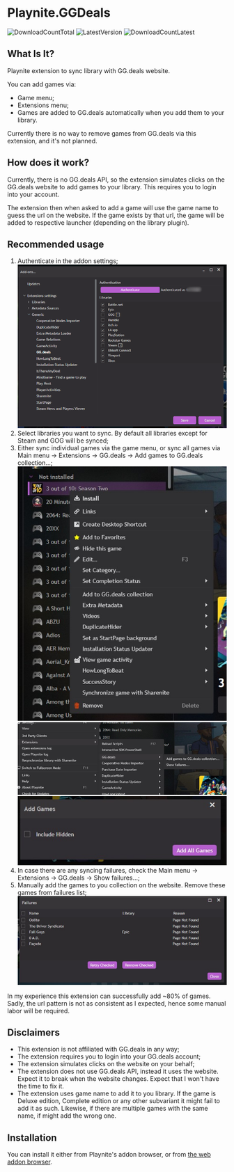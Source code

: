 # Playnite.GGDeals
![DownloadCountTotal](https://img.shields.io/github/downloads/sparrowbrain/playnite.ggdeals/total?label=total%20downloads&style=for-the-badge)
![LatestVersion](https://img.shields.io/github/v/release/SparrowBrain/Playnite.GGDeals?label=Latest%20version&style=for-the-badge)
![DownloadCountLatest](https://img.shields.io/github/downloads/SparrowBrain/Playnite.GGDeals/latest/total?style=for-the-badge)

## What Is It?
Playnite extension to sync library with GG.deals website.

You can add games via:
* Game menu;
* Extensions menu;
* Games are added to GG.deals automatically when you add them to your library.

Currently there is no way to remove games from GG.deals via this extension, and it's not planned.

## How does it work?
Currently, there is no GG.deals API, so the extension simulates clicks on the GG.deals website to add games to your library. This requires you to login into your account.

The extension then when asked to add a game will use the game name to guess the url on the website. If the game exists by that url, the game will be added to respective launcher (depending on the library plugin). 

## Recommended usage
1. Authenticate in the addon settings; 
![Main NextPlay view screenshot](/ci/screenshots/05.jpg)
2. Select libraries you want to sync. By default all libraries except for Steam and GOG will be synced;
3. Either sync individual games via the game menu, or sync all games via Main menu -> Extensions -> GG.deals -> Add games to GG.deals collection...;
![Main NextPlay view screenshot](/ci/screenshots/01.jpg)
![Main NextPlay view screenshot](/ci/screenshots/02.jpg)
![Main NextPlay view screenshot](/ci/screenshots/03.jpg)
4. In case there are any syncing failures, check the Main menu -> Extensions -> GG.deals -> Show failures...;
5. Manually add the games to you collection on the website. Remove these games from failures list;
![Main NextPlay view screenshot](/ci/screenshots/04.jpg)

In my experience this extension can successfully add ~80% of games. Sadly, the url pattern is not as consistent as I expected, hence some manual labor will be required.

## Disclaimers
* This extension is not affiliated with GG.deals in any way;
* The extension requires you to login into your GG.deals account;
* The extension simulates clicks on the website on your behalf;
* The extension does not use GG.deals API, instead it uses the website. Expect it to break when the website changes. Expect that I won't have the time to fix it.
* The extension uses game name to add it to you library. If the game is Deluxe edition, Complete edition or any other subvariant it might fail to add it as such. Likewise, if there are multiple games with the same name, if might add the wrong one.

## Installation
You can install it either from Playnite's addon browser, or from [the web addon browser](https://playnite.link/addons.html#SparrowBrain_GGDeals).
